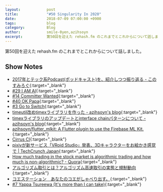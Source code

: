 ```yaml
---
layout:            post
title:             "#50 Singularity In 2020"
date:              2018-07-09 07:00:00 +0900
tags:              blog
category:          Blog
author:            smile-0yen,azihsoyn
excerpt:           第50回を迎えた rehash.fm のこれまでとこれからについて話しました。
---
```

第50回を迎えた rehash.fm のこれまでとこれからについて話しました。

## Show Notes
- [2017年とテック系Podcast\(ポッドキャスト\)を、紹介しつつ振り返る \- このすみろぐ](https://www.konosumi.net/entry/2018/02/24/205322){:target="_blank"}
- [\#29 I AM AI](https://rehash.fm/29){:target="_blank"}
- [\#14 Committer Wanted](https://rehash.fm/14){:target="_blank"}
- [\#40 OK Papa](https://rehash.fm/40){:target="_blank"}
- [\#3 Go to Switch](https://rehash.fm/3){:target="_blank"}
- [timeutil改めtimexライブラリを作った \- azihsoyn's blog](https://azihsoyn.hatenablog.com/entry/golang_timeutil_library){:target="_blank"}
- [timexライブラリのアップデートとinterface chainパターンについて \- azihsoyn's blog](https://azihsoyn.hatenablog.com/entry/timex-with-interface-chain-pattern){:target="_blank"}
- [azihsoyn/flutter\_mlkit: A Flutter plugin to use the Firebase ML Kit\.](https://github.com/azihsoyn/flutter_mlkit){:target="_blank"}
- [Cirrus CI](https://cirrus-ci.org/){:target="_blank"}
- [pixivが新サービス「VRoid Studio」発表、3Dキャラクターをお絵かき感覚で \| TechCrunch Japan](https://jp.techcrunch.com/2018/06/29/huffpost-pixiv-vroid-studio/){:target="_blank"}
- [How much trading in the stock market is algorithmic trading and how much is non\-algorithmic? \- Quora](https://www.quora.com/How-much-trading-in-the-stock-market-is-algorithmic-trading-and-how-much-is-non-algorithmic){:target="_blank"}
- [アルゴリズム取引とは？アルゴリズム高速取引の実態と規制動向](https://thefinance.jp/law/170207){:target="_blank"}
- [コエステーション　あなたのコエがしゃべり出す。](https://coestation.jp/){:target="_blank"}
- [\#7 Yappa Tsureewa \(It's more than I can take\)](https://rehash.fm/7){:target="_blank"}
